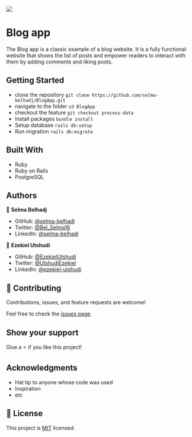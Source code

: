 ![](https://img.shields.io/badge/Microverse-blueviolet)

# Blog app 
The Blog app is a classic example of a blog website. It is a fully functional website that shows the list of posts and empower readers to interact with them by adding comments and liking posts.
## Getting Started
- clone the repository
`git clone https://github.com/selma-belhadj/BlogApp.git`
- navigate to the folder
`cd BlogApp`
- checkout the feature
`git checkout process-data`
- Install packages
`bundle install`
- Setup database
`rails db:setup`
- Run migration
`rails db:migrate`

## Built With

- Ruby
- Ruby on Rails
- PostgreSQL

## Authors

👤 **Selma Belhadj**

- GitHub: [@selma-belhadj](https://github.com/selma-belhadj)
- Twitter: [@Bel_Selma16](https://twitter.com/Bel_Selma16)
- LinkedIn: [@selma-belhadj](https://www.linkedin.com/in/selma-belhadj/)


👤 **Ezekiel Utshudi**

- GitHub: [@EzekielUtshudi](https://github.com/EzekielUtshudi)
- Twitter: [@UtshudiEzekiel](https://twitter.com/UtshudiEzekiel)
- LinkedIn: [@ezekiel-utshudi](https://www.linkedin.com/in/ezekiel-utshudi-195782162/)

## 🤝 Contributing

Contributions, issues, and feature requests are welcome!

Feel free to check the [issues page](https://github.com/selma-belhadj/BlogApp/issues).

## Show your support

Give a ⭐️ if you like this project!

## Acknowledgments

- Hat tip to anyone whose code was used
- Inspiration
- etc

## 📝 License

This project is [MIT](./MIT.md) licensed.
